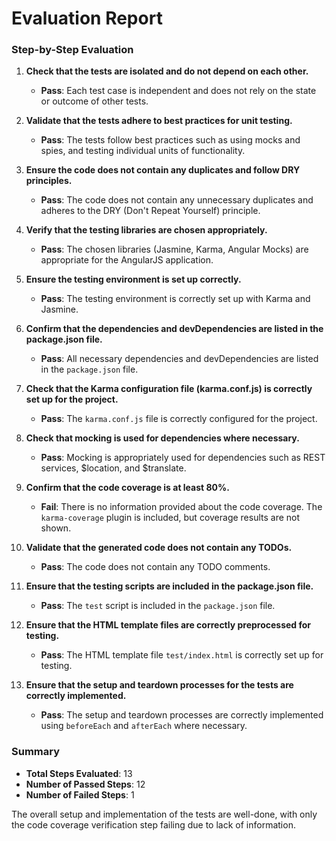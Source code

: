 # Evaluation Report

### Step-by-Step Evaluation

1. **Check that the tests are isolated and do not depend on each other.**
   - **Pass**: Each test case is independent and does not rely on the state or outcome of other tests.

2. **Validate that the tests adhere to best practices for unit testing.**
   - **Pass**: The tests follow best practices such as using mocks and spies, and testing individual units of functionality.

3. **Ensure the code does not contain any duplicates and follow DRY principles.**
   - **Pass**: The code does not contain any unnecessary duplicates and adheres to the DRY (Don't Repeat Yourself) principle.

4. **Verify that the testing libraries are chosen appropriately.**
   - **Pass**: The chosen libraries (Jasmine, Karma, Angular Mocks) are appropriate for the AngularJS application.

5. **Ensure the testing environment is set up correctly.**
   - **Pass**: The testing environment is correctly set up with Karma and Jasmine.

6. **Confirm that the dependencies and devDependencies are listed in the package.json file.**
   - **Pass**: All necessary dependencies and devDependencies are listed in the `package.json` file.

7. **Check that the Karma configuration file (karma.conf.js) is correctly set up for the project.**
   - **Pass**: The `karma.conf.js` file is correctly configured for the project.

8. **Check that mocking is used for dependencies where necessary.**
   - **Pass**: Mocking is appropriately used for dependencies such as REST services, $location, and $translate.

9. **Confirm that the code coverage is at least 80%.**
   - **Fail**: There is no information provided about the code coverage. The `karma-coverage` plugin is included, but coverage results are not shown.

10. **Validate that the generated code does not contain any TODOs.**
    - **Pass**: The code does not contain any TODO comments.

11. **Ensure that the testing scripts are included in the package.json file.**
    - **Pass**: The `test` script is included in the `package.json` file.

12. **Ensure that the HTML template files are correctly preprocessed for testing.**
    - **Pass**: The HTML template file `test/index.html` is correctly set up for testing.

13. **Ensure that the setup and teardown processes for the tests are correctly implemented.**
    - **Pass**: The setup and teardown processes are correctly implemented using `beforeEach` and `afterEach` where necessary.

### Summary

- **Total Steps Evaluated**: 13
- **Number of Passed Steps**: 12
- **Number of Failed Steps**: 1

The overall setup and implementation of the tests are well-done, with only the code coverage verification step failing due to lack of information.